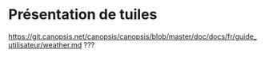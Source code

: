 # Présentation de tuiles

https://git.canopsis.net/canopsis/canopsis/blob/master/doc/docs/fr/guide_utilisateur/weather.md ???